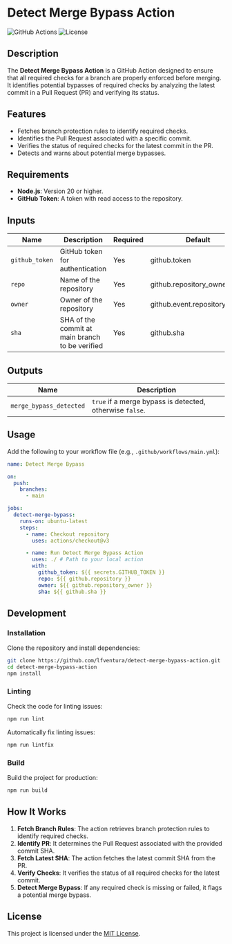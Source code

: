 # Detect Merge Bypass Action

![GitHub Actions](https://img.shields.io/github/actions/workflow/status/lfventura/detect-merge-bypass-action/main.yml?branch=main)
![License](https://img.shields.io/github/license/lfventura/detect-merge-bypass-action)

## Description

The **Detect Merge Bypass Action** is a GitHub Action designed to ensure that all required checks for a branch are properly enforced before merging. It identifies potential bypasses of required checks by analyzing the latest commit in a Pull Request (PR) and verifying its status.

## Features

- Fetches branch protection rules to identify required checks.
- Identifies the Pull Request associated with a specific commit.
- Verifies the status of required checks for the latest commit in the PR.
- Detects and warns about potential merge bypasses.

## Requirements

- **Node.js**: Version 20 or higher.
- **GitHub Token**: A token with read access to the repository.

## Inputs

| Name           | Description                                      | Required | Default |
|-----------------|--------------------------------------------------|----------|---------|
| `github_token` | GitHub token for authentication                  | Yes      | github.token     |
| `repo`         | Name of the repository                           | Yes      | github.repository_owner     |
| `owner`        | Owner of the repository                          | Yes      | github.event.repository.name     |
| `sha`          | SHA of the commit at main branch to be verified                 | Yes      | github.sha     |

## Outputs

| Name                   | Description                                      |
|-------------------------|--------------------------------------------------|
| `merge_bypass_detected` | `true` if a merge bypass is detected, otherwise `false`. |

## Usage

Add the following to your workflow file (e.g., `.github/workflows/main.yml`):

```yaml
name: Detect Merge Bypass

on:
  push:
    branches:
      - main

jobs:
  detect-merge-bypass:
    runs-on: ubuntu-latest
    steps:
      - name: Checkout repository
        uses: actions/checkout@v3

      - name: Run Detect Merge Bypass Action
        uses: ./ # Path to your local action
        with:
          github_token: ${{ secrets.GITHUB_TOKEN }}
          repo: ${{ github.repository }}
          owner: ${{ github.repository_owner }}
          sha: ${{ github.sha }}
```

## Development

### Installation

Clone the repository and install dependencies:

```bash
git clone https://github.com/lfventura/detect-merge-bypass-action.git
cd detect-merge-bypass-action
npm install
```

### Linting

Check the code for linting issues:

```bash
npm run lint
```

Automatically fix linting issues:

```bash
npm run lintfix
```

### Build

Build the project for production:

```bash
npm run build
```

## How It Works

1. **Fetch Branch Rules**: The action retrieves branch protection rules to identify required checks.
2. **Identify PR**: It determines the Pull Request associated with the provided commit SHA.
3. **Fetch Latest SHA**: The action fetches the latest commit SHA from the PR.
4. **Verify Checks**: It verifies the status of all required checks for the latest commit.
5. **Detect Merge Bypass**: If any required check is missing or failed, it flags a potential merge bypass.

## License

This project is licensed under the [MIT License](LICENSE).